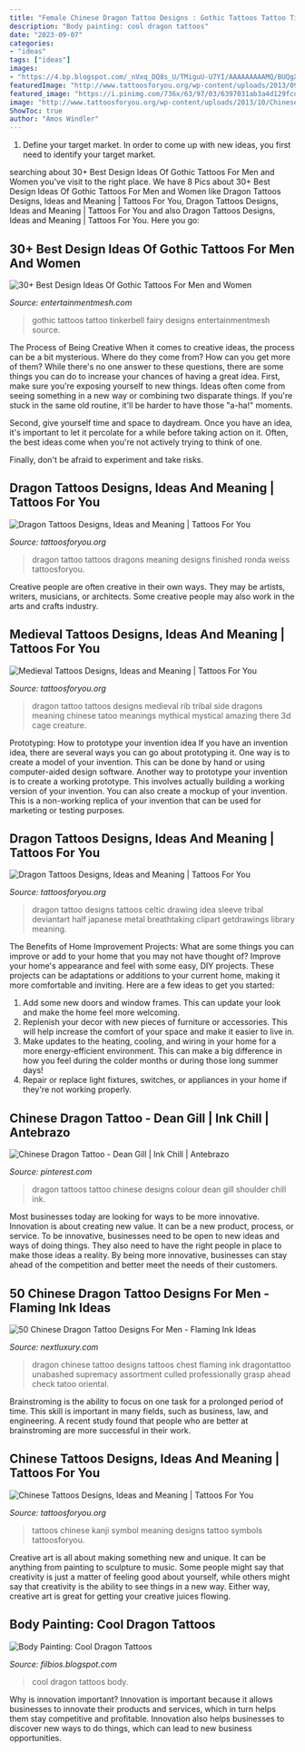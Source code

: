 ```yaml
---
title: "Female Chinese Dragon Tattoo Designs : Gothic Tattoos Tattoo Tinkerbell Fairy Designs Entertainmentmesh Source"
description: "Body painting: cool dragon tattoos"
date: "2023-09-07"
categories:
- "ideas"
tags: ["ideas"]
images:
- "https://4.bp.blogspot.com/_nVxq_DQ8s_U/TMiguU-U7YI/AAAAAAAAAMQ/BUQgXwh6kHk/s1600/Cool+Dragon+Tattoos+2.jpg"
featuredImage: "http://www.tattoosforyou.org/wp-content/uploads/2013/09/Tattoos-of-Dragons.jpg"
featured_image: "https://i.pinimg.com/736x/63/97/03/6397031ab3a4d129fcdca8e1ab454921--green-dragon-chinese-dragon-tattoos.jpg"
image: "http://www.tattoosforyou.org/wp-content/uploads/2013/10/Chinese-Symbol-Tattoos.jpg"
ShowToc: true
author: "Amos Windler"
---
```



1. Define your target market. In order to come up with new ideas, you first need to identify your target market.

	

		
searching about 30+ Best Design Ideas Of Gothic Tattoos For Men and Women you've visit to the right place. We have 8 Pics about 30+ Best Design Ideas Of Gothic Tattoos For Men and Women like Dragon Tattoos Designs, Ideas and Meaning | Tattoos For You, Dragon Tattoos Designs, Ideas and Meaning | Tattoos For You and also Dragon Tattoos Designs, Ideas and Meaning | Tattoos For You. Here you go:
		
    
## 30+ Best Design Ideas Of Gothic Tattoos For Men And Women

<img loading=lazy src="https://i2.wp.com/entertainmentmesh.com/wp-content/uploads/2015/10/Gothic-tinkerbell-tattoo-design.jpg" onerror="this.onerror=null;this.src='https://tse3.mm.bing.net/th?id=OIP.CQQbJnYd97FXtoyhzb3BmAHaJ4&amp;pid=15.1';" alt="30+ Best Design Ideas Of Gothic Tattoos For Men and Women">

_Source: entertainmentmesh.com_

>gothic tattoos tattoo tinkerbell fairy designs entertainmentmesh source. 

	

The Process of Being Creative
When it comes to creative ideas, the process can be a bit mysterious. Where do they come from? How can you get more of them? While there's no one answer to these questions, there are some things you can do to increase your chances of having a great idea.
First, make sure you're exposing yourself to new things. Ideas often come from seeing something in a new way or combining two disparate things. If you're stuck in the same old routine, it'll be harder to have those "a-ha!" moments.

 Second, give yourself time and space to daydream. Once you have an idea, it's important to let it percolate for a while before taking action on it. Often, the best ideas come when you're not actively trying to think of one.

Finally, don't be afraid to experiment and take risks.

    
## Dragon Tattoos Designs, Ideas And Meaning | Tattoos For You

<img loading=lazy src="http://www.tattoosforyou.org/wp-content/uploads/2013/09/Tattoos-of-Dragons.jpg" onerror="this.onerror=null;this.src='https://tse1.mm.bing.net/th?id=OIP.U6cDfju4w1tmwYnu8H9q0gHaJ4&amp;pid=15.1';" alt="Dragon Tattoos Designs, Ideas and Meaning | Tattoos For You">

_Source: tattoosforyou.org_

>dragon tattoo tattoos dragons meaning designs finished ronda weiss tattoosforyou. 

	

Creative people are often creative in their own ways. They may be artists, writers, musicians, or architects. Some creative people may also work in the arts and crafts industry.

    
## Medieval Tattoos Designs, Ideas And Meaning | Tattoos For You

<img loading=lazy src="https://www.tattoosforyou.org/wp-content/uploads/2016/03/Medieval-Tattoos-for-Women.jpg" onerror="this.onerror=null;this.src='https://tse1.mm.bing.net/th?id=OIP.t-wOacQLrC0g21CERprJvwHaJ4&amp;pid=15.1';" alt="Medieval Tattoos Designs, Ideas and Meaning | Tattoos For You">

_Source: tattoosforyou.org_

>dragon tattoo tattoos designs medieval rib tribal side dragons meaning chinese tatoo meanings mythical mystical amazing there 3d cage creature. 

	

Prototyping: How to prototype your invention idea
If you have an invention idea, there are several ways you can go about prototyping it. One way is to create a model of your invention. This can be done by hand or using computer-aided design software. Another way to prototype your invention is to create a working prototype. This involves actually building a working version of your invention. You can also create a mockup of your invention. This is a non-working replica of your invention that can be used for marketing or testing purposes.

    
## Dragon Tattoos Designs, Ideas And Meaning | Tattoos For You

<img loading=lazy src="http://www.tattoosforyou.org/wp-content/uploads/2013/09/Red-Dragon-Tattoo.jpg" onerror="this.onerror=null;this.src='https://tse2.mm.bing.net/th?id=OIP.7-naCuwo-dqndMjOKMvJdAHaLS&amp;pid=15.1';" alt="Dragon Tattoos Designs, Ideas and Meaning | Tattoos For You">

_Source: tattoosforyou.org_

>dragon tattoo designs tattoos celtic drawing idea sleeve tribal deviantart half japanese metal breathtaking clipart getdrawings library meaning. 

	

The Benefits of Home Improvement Projects: What are some things you can improve or add to your home that you may not have thought of?
Improve your home's appearance and feel with some easy, DIY projects. These projects can be adaptations or additions to your current home, making it more comfortable and inviting. Here are a few ideas to get you started: 
1. Add some new doors and window frames. This can update your look and make the home feel more welcoming. 
2. Replenish your decor with new pieces of furniture or accessories. This will help increase the comfort of your space and make it easier to live in. 
3. Make updates to the heating, cooling, and wiring in your home for a more energy-efficient environment. This can make a big difference in how you feel during the colder months or during those long summer days! 
4. Repair or replace light fixtures, switches, or appliances in your home if they're not working properly.

    
## Chinese Dragon Tattoo - Dean Gill | Ink Chill | Antebrazo

<img loading=lazy src="https://i.pinimg.com/736x/63/97/03/6397031ab3a4d129fcdca8e1ab454921--green-dragon-chinese-dragon-tattoos.jpg" onerror="this.onerror=null;this.src='https://tse1.mm.bing.net/th?id=OIP.pNfAJd_5wsTk_QdcySKdIwHaLH&amp;pid=15.1';" alt="Chinese Dragon Tattoo - Dean Gill | Ink Chill | Antebrazo">

_Source: pinterest.com_

>dragon tattoos tattoo chinese designs colour dean gill shoulder chill ink. 

	

Most businesses today are looking for ways to be more innovative. Innovation is about creating new value. It can be a new product, process, or service. To be innovative, businesses need to be open to new ideas and ways of doing things. They also need to have the right people in place to make those ideas a reality. By being more innovative, businesses can stay ahead of the competition and better meet the needs of their customers.

    
## 50 Chinese Dragon Tattoo Designs For Men - Flaming Ink Ideas

<img loading=lazy src="http://nextluxury.com/wp-content/uploads/full-chest-masculine-guys-chinese-dragon-tattoo-ideas.jpg" onerror="this.onerror=null;this.src='https://tse4.mm.bing.net/th?id=OIP.yqgw-2ywDnBOX662-bCALQHaK7&amp;pid=15.1';" alt="50 Chinese Dragon Tattoo Designs For Men - Flaming Ink Ideas">

_Source: nextluxury.com_

>dragon chinese tattoo designs tattoos chest flaming ink dragontattoo unabashed supremacy assortment culled professionally grasp ahead check tatoo oriental. 

	

Brainstroming is the ability to focus on one task for a prolonged period of time. This skill is important in many fields, such as business, law, and engineering. A recent study found that people who are better at brainstroming are more successful in their work.

    
## Chinese Tattoos Designs, Ideas And Meaning | Tattoos For You

<img loading=lazy src="http://www.tattoosforyou.org/wp-content/uploads/2013/10/Chinese-Symbol-Tattoos.jpg" onerror="this.onerror=null;this.src='https://tse4.mm.bing.net/th?id=OIP.MMIP2iy8Xg14ljEoqUQPTgHaJ4&amp;pid=15.1';" alt="Chinese Tattoos Designs, Ideas and Meaning | Tattoos For You">

_Source: tattoosforyou.org_

>tattoos chinese kanji symbol meaning designs tattoo symbols tattoosforyou. 

	

Creative art is all about making something new and unique. It can be anything from painting to sculpture to music. Some people might say that creativity is just a matter of feeling good about yourself, while others might say that creativity is the ability to see things in a new way. Either way, creative art is great for getting your creative juices flowing.

    
## Body Painting: Cool Dragon Tattoos

<img loading=lazy src="https://4.bp.blogspot.com/_nVxq_DQ8s_U/TMiguU-U7YI/AAAAAAAAAMQ/BUQgXwh6kHk/s1600/Cool+Dragon+Tattoos+2.jpg" onerror="this.onerror=null;this.src='https://tse1.mm.bing.net/th?id=OIP.Il25dQ7y32fthOM5p1UmkgHaJ2&amp;pid=15.1';" alt="Body Painting: Cool Dragon Tattoos">

_Source: filbios.blogspot.com_

>cool dragon tattoos body. 

	

Why is innovation important?
Innovation is important because it allows businesses to innovate their products and services, which in turn helps them stay competitive and profitable. Innovation also helps businesses to discover new ways to do things, which can lead to new business opportunities.

